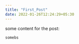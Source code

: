 ```yaml
---
title: "First_Post"
date: 2022-01-26T12:24:29+05:30
---
```

some content for the post:

```java
somebs
```


